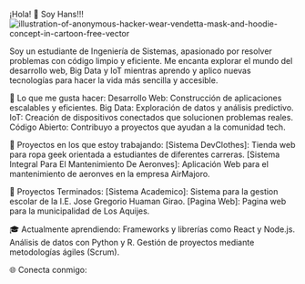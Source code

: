 ¡Hola! 👋 Soy Hans!!!
![illustration-of-anonymous-hacker-wear-vendetta-mask-and-hoodie-concept-in-cartoon-free-vector](https://github.com/user-attachments/assets/22d54067-f1bd-4779-8bc0-386c6f67a5dc)


Soy un estudiante de Ingeniería de Sistemas, apasionado por resolver problemas con código limpio y eficiente. Me encanta explorar el mundo del desarrollo web, Big Data y IoT mientras aprendo y aplico nuevas tecnologías para hacer la vida más sencilla y accesible.

🔧 Lo que me gusta hacer:
Desarrollo Web: Construcción de aplicaciones escalables y eficientes.
Big Data: Exploración de datos y análisis predictivo.
IoT: Creación de dispositivos conectados que solucionen problemas reales.
Código Abierto: Contribuyo a proyectos que ayudan a la comunidad tech.

🚀 Proyectos en los que estoy trabajando:
[Sistema DevClothes]: Tienda web para ropa geek orientada a estudiantes de diferentes carreras.
[Sistema Integral Para El Mantenimiento De Aeronves]: Aplicación Web para el mantenimiento de aeronves en la empresa AirMajoro.

🚀 Proyectos Terminados:
[Sistema Academico]: Sistema para la gestion escolar de la I.E. Jose Gregorio Huaman Girao.
[Pagina Web]: Pagina web para la municipalidad de Los Aquijes.

🎓 Actualmente aprendiendo:
Frameworks y librerías como React y Node.js.
Análisis de datos con Python y R.
Gestión de proyectos mediante metodologías ágiles (Scrum).

🌐 Conecta conmigo:
